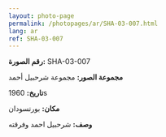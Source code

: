```yaml
---
layout: photo-page
permalink: /photopages/ar/SHA-03-007.html
lang: ar
ref: SHA-03-007
---
```


**رقم الصورة:** SHA-03-007

**مجموعة الصور:** مجموعة شرحبيل أحمد

**تاريخ:** 1960s

**مكان:** بورتسودان

**وصف:** شرحبيل احمد وفرقته
